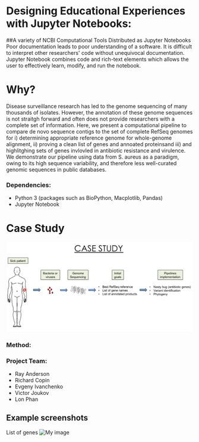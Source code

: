 # Designing Educational Experiences with Jupyter Notebooks:
##A variety of NCBI Computational Tools Distributed as Jupyter Notebooks
Poor documentation leads to poor understanding of a software. It is difficult to interpret other researchers' code without unequivocal documentation. Jupyter Notebook combines code and rich-text elements which allows the user to effectively learn, modify, and run the notebook.


# Why?
 
Disease surveillance research has led to the genome sequencing of many thousands of isolates. However, the annotation of these genome sequences is not straitgh forward and often does not provide researchers with a complete set of information. Here, we present a computational pipeline to compare de novo sequence contigs to the set of complete RefSeq genomes for i) determining appropriate reference genome for whole-genome alignment, ii) proving a clean list of genes and annoated proteinsand iii) and highlitghing sets of genes invlovled in antibiotic resistance and virulence. We demonstrate our pipeline using data from S. aureus as a paradigm, owing to its high sequence variability, and therefore less well-curated genomic sequences in public databases.

### Dependencies:
* Python 3 (packages such as BioPython, Macplotlib, Pandas)
* Jupyter Notebook


# Case Study
![My image](https://github.com/NCBI-Hackathons/NCBIJupyter/blob/master/case_study.png)

### Method:




### Project Team:
* Ray Anderson
* Richard Copin 
* Evgeny Ivanchenko
* Victor Joukov
* Lon Phan

## Example screenshots
List of genes
![My image](https://github.com/NCBI-Hackathons/NCBIJupyter/blob/master/gene_list.png)






